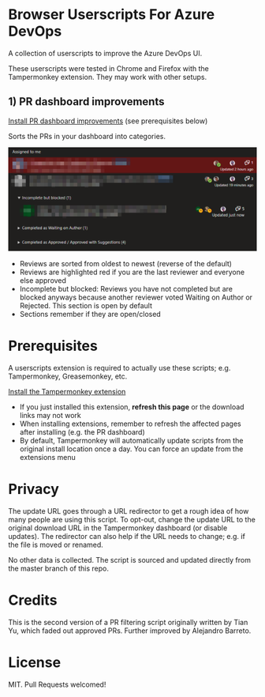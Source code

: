 # Browser Userscripts For Azure DevOps

A collection of userscripts to improve the Azure DevOps UI.

These userscripts were tested in Chrome and Firefox with the Tampermonkey extension. They may work with other setups.

## 1) PR dashboard improvements

[Install PR dashboard improvements](https://github.com/alejandro5042/azdo-userscripts/raw/master/src/azdo-pr-dashboard.user.js) (see prerequisites below)

Sorts the PRs in your dashboard into categories. 

![](static/azdo-pr-dashboard-example.png)

- Reviews are sorted from oldest to newest (reverse of the default)
- Reviews are highlighted red if you are the last reviewer and everyone else approved
- Incomplete but blocked: Reviews you have not completed but are blocked anyways because another reviewer voted Waiting on Author or Rejected. This section is open by default
- Sections remember if they are open/closed

# Prerequisites
A userscripts extension is required to actually use these scripts; e.g. Tampermonkey, Greasemonkey, etc.

[Install the Tampermonkey extension](https://tampermonkey.net/)

- If you just installed this extension, **refresh this page** or the download links may not work
- When installing extensions, remember to refresh the affected pages after installing (e.g. the PR dashboard)
- By default, Tampermonkey will automatically update scripts from the original install location once a day. You can force an update from the extensions menu

# Privacy
The update URL goes through a URL redirector to get a rough idea of how many people are using this script. To opt-out, change the update URL to the original download URL in the Tampermonkey dashboard (or disable updates). The redirector can also help if the URL needs to change; e.g. if the file is moved or renamed.

No other data is collected. The script is sourced and updated directly from the master branch of this repo.

# Credits
This is the second version of a PR filtering script originally written by Tian Yu, which faded out approved PRs. Further improved by Alejandro Barreto.

# License
MIT. Pull Requests welcomed!
